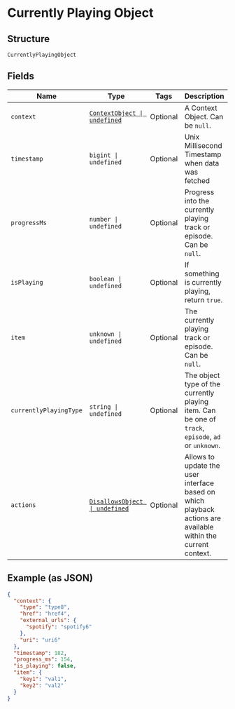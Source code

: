 
# Currently Playing Object

## Structure

`CurrentlyPlayingObject`

## Fields

| Name | Type | Tags | Description |
|  --- | --- | --- | --- |
| `context` | [`ContextObject \| undefined`](../../doc/models/context-object.md) | Optional | A Context Object. Can be `null`. |
| `timestamp` | `bigint \| undefined` | Optional | Unix Millisecond Timestamp when data was fetched |
| `progressMs` | `number \| undefined` | Optional | Progress into the currently playing track or episode. Can be `null`. |
| `isPlaying` | `boolean \| undefined` | Optional | If something is currently playing, return `true`. |
| `item` | `unknown \| undefined` | Optional | The currently playing track or episode. Can be `null`. |
| `currentlyPlayingType` | `string \| undefined` | Optional | The object type of the currently playing item. Can be one of `track`, `episode`, `ad` or `unknown`. |
| `actions` | [`DisallowsObject \| undefined`](../../doc/models/disallows-object.md) | Optional | Allows to update the user interface based on which playback actions are available within the current context. |

## Example (as JSON)

```json
{
  "context": {
    "type": "type8",
    "href": "href4",
    "external_urls": {
      "spotify": "spotify6"
    },
    "uri": "uri6"
  },
  "timestamp": 182,
  "progress_ms": 154,
  "is_playing": false,
  "item": {
    "key1": "val1",
    "key2": "val2"
  }
}
```

